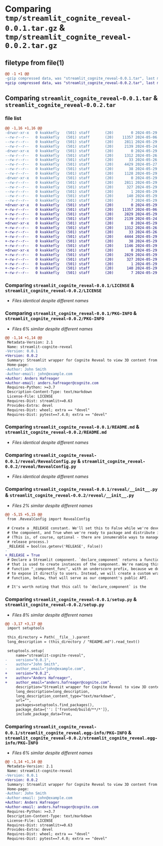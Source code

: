 # Comparing `tmp/streamlit_cognite_reveal-0.0.1.tar.gz` & `tmp/streamlit_cognite_reveal-0.0.2.tar.gz`

## filetype from file(1)

```diff
@@ -1 +1 @@
-gzip compressed data, was "streamlit_cognite_reveal-0.0.1.tar", last modified: Wed May 29 08:44:07 2024, max compression
+gzip compressed data, was "streamlit_cognite_reveal-0.0.2.tar", last modified: Wed May 29 08:47:51 2024, max compression
```

## Comparing `streamlit_cognite_reveal-0.0.1.tar` & `streamlit_cognite_reveal-0.0.2.tar`

### file list

```diff
@@ -1,16 +1,16 @@
-drwxr-xr-x   0 kvakkefly   (501) staff       (20)        0 2024-05-29 08:44:07.028189 streamlit_cognite_reveal-0.0.1/
--rw-r--r--   0 kvakkefly   (501) staff       (20)    11357 2024-05-06 10:15:16.000000 streamlit_cognite_reveal-0.0.1/LICENSE
--rw-r--r--   0 kvakkefly   (501) staff       (20)     2811 2024-05-29 08:44:07.027913 streamlit_cognite_reveal-0.0.1/PKG-INFO
--rw-r--r--   0 kvakkefly   (501) staff       (20)     2139 2024-05-24 14:41:54.000000 streamlit_cognite_reveal-0.0.1/README.md
-drwxr-xr-x   0 kvakkefly   (501) staff       (20)        0 2024-05-29 08:44:07.026209 streamlit_cognite_reveal-0.0.1/reveal/
--rw-r--r--   0 kvakkefly   (501) staff       (20)     1312 2024-05-26 10:33:19.000000 streamlit_cognite_reveal-0.0.1/reveal/RevealConfig.py
--rw-r--r--   0 kvakkefly   (501) staff       (20)       33 2024-05-26 09:38:59.000000 streamlit_cognite_reveal-0.0.1/reveal/TestClass.py
--rw-r--r--   0 kvakkefly   (501) staff       (20)     4429 2024-05-27 08:53:53.000000 streamlit_cognite_reveal-0.0.1/reveal/__init__.py
--rw-r--r--   0 kvakkefly   (501) staff       (20)       38 2024-05-29 08:44:07.028245 streamlit_cognite_reveal-0.0.1/setup.cfg
--rw-r--r--   0 kvakkefly   (501) staff       (20)     1128 2024-05-29 08:43:47.000000 streamlit_cognite_reveal-0.0.1/setup.py
-drwxr-xr-x   0 kvakkefly   (501) staff       (20)        0 2024-05-29 08:44:07.027249 streamlit_cognite_reveal-0.0.1/streamlit_cognite_reveal.egg-info/
--rw-r--r--   0 kvakkefly   (501) staff       (20)     2811 2024-05-29 08:44:07.000000 streamlit_cognite_reveal-0.0.1/streamlit_cognite_reveal.egg-info/PKG-INFO
--rw-r--r--   0 kvakkefly   (501) staff       (20)      327 2024-05-29 08:44:07.000000 streamlit_cognite_reveal-0.0.1/streamlit_cognite_reveal.egg-info/SOURCES.txt
--rw-r--r--   0 kvakkefly   (501) staff       (20)        1 2024-05-29 08:44:07.000000 streamlit_cognite_reveal-0.0.1/streamlit_cognite_reveal.egg-info/dependency_links.txt
--rw-r--r--   0 kvakkefly   (501) staff       (20)      140 2024-05-29 08:44:07.000000 streamlit_cognite_reveal-0.0.1/streamlit_cognite_reveal.egg-info/requires.txt
--rw-r--r--   0 kvakkefly   (501) staff       (20)        7 2024-05-29 08:44:07.000000 streamlit_cognite_reveal-0.0.1/streamlit_cognite_reveal.egg-info/top_level.txt
+drwxr-xr-x   0 kvakkefly   (501) staff       (20)        0 2024-05-29 08:47:51.444079 streamlit_cognite_reveal-0.0.2/
+-rw-r--r--   0 kvakkefly   (501) staff       (20)    11357 2024-05-06 10:15:16.000000 streamlit_cognite_reveal-0.0.2/LICENSE
+-rw-r--r--   0 kvakkefly   (501) staff       (20)     2829 2024-05-29 08:47:51.443840 streamlit_cognite_reveal-0.0.2/PKG-INFO
+-rw-r--r--   0 kvakkefly   (501) staff       (20)     2139 2024-05-24 14:41:54.000000 streamlit_cognite_reveal-0.0.2/README.md
+drwxr-xr-x   0 kvakkefly   (501) staff       (20)        0 2024-05-29 08:47:51.442232 streamlit_cognite_reveal-0.0.2/reveal/
+-rw-r--r--   0 kvakkefly   (501) staff       (20)     1312 2024-05-26 10:33:19.000000 streamlit_cognite_reveal-0.0.2/reveal/RevealConfig.py
+-rw-r--r--   0 kvakkefly   (501) staff       (20)       33 2024-05-26 09:38:59.000000 streamlit_cognite_reveal-0.0.2/reveal/TestClass.py
+-rw-r--r--   0 kvakkefly   (501) staff       (20)     4444 2024-05-29 08:47:35.000000 streamlit_cognite_reveal-0.0.2/reveal/__init__.py
+-rw-r--r--   0 kvakkefly   (501) staff       (20)       38 2024-05-29 08:47:51.444132 streamlit_cognite_reveal-0.0.2/setup.cfg
+-rw-r--r--   0 kvakkefly   (501) staff       (20)     1146 2024-05-29 08:47:24.000000 streamlit_cognite_reveal-0.0.2/setup.py
+drwxr-xr-x   0 kvakkefly   (501) staff       (20)        0 2024-05-29 08:47:51.443221 streamlit_cognite_reveal-0.0.2/streamlit_cognite_reveal.egg-info/
+-rw-r--r--   0 kvakkefly   (501) staff       (20)     2829 2024-05-29 08:47:51.000000 streamlit_cognite_reveal-0.0.2/streamlit_cognite_reveal.egg-info/PKG-INFO
+-rw-r--r--   0 kvakkefly   (501) staff       (20)      327 2024-05-29 08:47:51.000000 streamlit_cognite_reveal-0.0.2/streamlit_cognite_reveal.egg-info/SOURCES.txt
+-rw-r--r--   0 kvakkefly   (501) staff       (20)        1 2024-05-29 08:47:51.000000 streamlit_cognite_reveal-0.0.2/streamlit_cognite_reveal.egg-info/dependency_links.txt
+-rw-r--r--   0 kvakkefly   (501) staff       (20)      140 2024-05-29 08:47:51.000000 streamlit_cognite_reveal-0.0.2/streamlit_cognite_reveal.egg-info/requires.txt
+-rw-r--r--   0 kvakkefly   (501) staff       (20)        7 2024-05-29 08:47:51.000000 streamlit_cognite_reveal-0.0.2/streamlit_cognite_reveal.egg-info/top_level.txt
```

### Comparing `streamlit_cognite_reveal-0.0.1/LICENSE` & `streamlit_cognite_reveal-0.0.2/LICENSE`

 * *Files identical despite different names*

### Comparing `streamlit_cognite_reveal-0.0.1/PKG-INFO` & `streamlit_cognite_reveal-0.0.2/PKG-INFO`

 * *Files 6% similar despite different names*

```diff
@@ -1,14 +1,14 @@
 Metadata-Version: 2.1
 Name: streamlit-cognite-reveal
-Version: 0.0.1
+Version: 0.0.2
 Summary: Streamlit wrapper for Cognite Reveal to view 3D content from Cognite Data Fsion
 Home-page: 
-Author: John Smith
-Author-email: john@example.com
+Author: Anders Hafreager
+Author-email: anders.hafreager@cognite.com
 Requires-Python: >=3.7
 Description-Content-Type: text/markdown
 License-File: LICENSE
 Requires-Dist: streamlit>=0.63
 Provides-Extra: devel
 Requires-Dist: wheel; extra == "devel"
 Requires-Dist: pytest==7.4.0; extra == "devel"
```

### Comparing `streamlit_cognite_reveal-0.0.1/README.md` & `streamlit_cognite_reveal-0.0.2/README.md`

 * *Files identical despite different names*

### Comparing `streamlit_cognite_reveal-0.0.1/reveal/RevealConfig.py` & `streamlit_cognite_reveal-0.0.2/reveal/RevealConfig.py`

 * *Files identical despite different names*

### Comparing `streamlit_cognite_reveal-0.0.1/reveal/__init__.py` & `streamlit_cognite_reveal-0.0.2/reveal/__init__.py`

 * *Files 2% similar despite different names*

```diff
@@ -5,15 +5,15 @@
 from .RevealConfig import RevealConfig
 
 # Create a _RELEASE constant. We'll set this to False while we're developing
 # the component, and True when we're ready to package and distribute it.
 # (This is, of course, optional - there are innumerable ways to manage your
 # release process.)
 _RELEASE = bool(os.getenv('RELEASE', False))
-
+_RELEASE = True
 # Declare a Streamlit component. `declare_component` returns a function
 # that is used to create instances of the component. We're naming this
 # function "_component_func", with an underscore prefix, because we don't want
 # to expose it directly to users. Instead, we will create a custom wrapper
 # function, below, that will serve as our component's public API.
 
 # It's worth noting that this call to `declare_component` is the
```

### Comparing `streamlit_cognite_reveal-0.0.1/setup.py` & `streamlit_cognite_reveal-0.0.2/setup.py`

 * *Files 8% similar despite different names*

```diff
@@ -3,17 +3,17 @@
 import setuptools
 
 this_directory = Path(__file__).parent
 long_description = (this_directory / "README.md").read_text()
 
 setuptools.setup(
     name="streamlit-cognite-reveal",
-    version="0.0.1",
-    author="John Smith",
-    author_email="john@example.com",
+    version="0.0.2",
+    author="Anders Hafreager",
+    author_email="anders.hafreager@cognite.com",
     description="Streamlit wrapper for Cognite Reveal to view 3D content from Cognite Data Fsion",
     long_description=long_description,
     long_description_content_type="text/markdown",
     url="",
     packages=setuptools.find_packages(),
     package_data={'': ['frontend/build/**/*']},
     include_package_data=True,
```

### Comparing `streamlit_cognite_reveal-0.0.1/streamlit_cognite_reveal.egg-info/PKG-INFO` & `streamlit_cognite_reveal-0.0.2/streamlit_cognite_reveal.egg-info/PKG-INFO`

 * *Files 6% similar despite different names*

```diff
@@ -1,14 +1,14 @@
 Metadata-Version: 2.1
 Name: streamlit-cognite-reveal
-Version: 0.0.1
+Version: 0.0.2
 Summary: Streamlit wrapper for Cognite Reveal to view 3D content from Cognite Data Fsion
 Home-page: 
-Author: John Smith
-Author-email: john@example.com
+Author: Anders Hafreager
+Author-email: anders.hafreager@cognite.com
 Requires-Python: >=3.7
 Description-Content-Type: text/markdown
 License-File: LICENSE
 Requires-Dist: streamlit>=0.63
 Provides-Extra: devel
 Requires-Dist: wheel; extra == "devel"
 Requires-Dist: pytest==7.4.0; extra == "devel"
```

